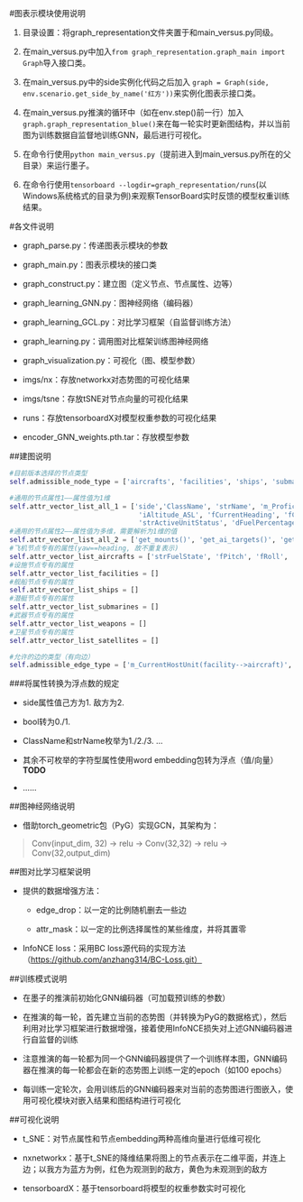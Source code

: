 #图表示模块使用说明
1. 目录设置：将graph_representation文件夹置于和main_versus.py同级。

2. 在main_versus.py中加入`from graph_representation.graph_main import Graph`导入接口类。

3. 在main_versus.py中的side实例化代码之后加入 `graph = Graph(side, env.scenario.get_side_by_name('红方'))`来实例化图表示接口类。

4. 在main_versus.py推演的循环中（如在env.step()前一行）加入`graph.graph_representation_blue()`来在每一轮实时更新图结构，并以当前图为训练数据自监督地训练GNN，最后进行可视化。

5. 在命令行使用`python main_versus.py`（提前进入到main_versus.py所在的父目录）来运行墨子。

6. 在命令行使用`tensorboard --logdir=graph_representation/runs`(以Windows系统格式的目录为例)来观察TensorBoard实时反馈的模型权重训练结果。

#各文件说明
- graph_parse.py：传递图表示模块的参数

- graph_main.py：图表示模块的接口类

- graph_construct.py：建立图（定义节点、节点属性、边等）

- graph_learning_GNN.py：图神经网络（编码器）

- graph_learning_GCL.py：对比学习框架（自监督训练方法）

- graph_learning.py：调用图对比框架训练图神经网络

- graph_visualization.py：可视化（图、模型参数）

- imgs/nx：存放networkx对态势图的可视化结果

- imgs/tsne：存放tSNE对节点向量的可视化结果

- runs：存放tensorboardX对模型权重参数的可视化结果

- encoder_GNN_weights.pth.tar：存放模型参数

##建图说明
```python
#目前版本选择的节点类型
self.admissible_node_type = ['aircrafts', 'facilities', 'ships', 'submarines', 'weapons', 'satellites']

#通用的节点属性1——属性值为1维
self.attr_vector_list_all_1 = ['side','ClassName', 'strName', 'm_ProficiencyLevel', 'dLatitude', 'dLongitude', 'fAltitude_AGL',
                                'iAltitude_ASL', 'fCurrentHeading', 'fCurrentSpeed', 'm_CurrentThrottle', 'bAutoDetectable', 
                                'strActiveUnitStatus', 'dFuelPercentage', 'strDamageState']
#通用的节点属性2——属性值为多维，需要解析为1维的值
self.attr_vector_list_all_2 = ['get_mounts()', 'get_ai_targets()', 'get_loadout()', 'get_sensor()', 'get_weapon_infos()']
#飞机节点专有的属性(yaw==heading, 故不重复表示)
self.attr_vector_list_aircrafts = ['strFuelState', 'fPitch', 'fRoll', 'iCurrentFuelQuantity']
#设施节点专有的属性
self.attr_vector_list_facilities = []
#舰船节点专有的属性
self.attr_vector_list_ships = []
#潜艇节点专有的属性
self.attr_vector_list_submarines = []
#武器节点专有的属性
self.attr_vector_list_weapons = []
#卫星节点专有的属性
self.attr_vector_list_satellites = []

#允许的边的类型（有向边）
self.admissible_edge_type = ['m_CurrentHostUnit(facility-->aircraft)', 'm_FiringUnitGuid(unit-->weapon)', 'm_PrimaryTargetGuid(weapon-->target)']
```

###将属性转换为浮点数的规定
- side属性值己方为1. 敌方为2.

- bool转为0./1.

- ClassName和strName枚举为1./2./3. ...

- 其余不可枚举的字符型属性使用word embedding包转为浮点（值/向量）**TODO**

- ……

##图神经网络说明
- 借助torch_geometric包（PyG）实现GCN，其架构为：
> Conv(input_dim, 32) &rarr; relu &rarr; Conv(32,32) &rarr; relu &rarr; Conv(32,output_dim)

##图对比学习框架说明
- 提供的数据增强方法：
    - edge_drop：以一定的比例随机删去一些边
    
    - attr_mask：以一定的比例选择属性的某些维度，并将其置零

- InfoNCE loss：采用BC loss源代码的实现方法（https://github.com/anzhang314/BC-Loss.git）

##训练模式说明
- 在墨子的推演前初始化GNN编码器（可加载预训练的参数）

- 在推演的每一轮，首先建立当前的态势图（并转换为PyG的数据格式），然后利用对比学习框架进行数据增强，接着使用InfoNCE损失对上述GNN编码器进行自监督的训练

- 注意推演的每一轮都为同一个GNN编码器提供了一个训练样本图，GNN编码器在推演的每一轮都会在新的态势图上训练一定的epoch（如100 epochs）

- 每训练一定轮次，会用训练后的GNN编码器来对当前的态势图进行图嵌入，使用可视化模块对嵌入结果和图结构进行可视化

##可视化说明
- t_SNE：对节点属性和节点embedding两种高维向量进行低维可视化

- nxnetworkx：基于t_SNE的降维结果将图上的节点表示在二维平面，并连上边；以我方为蓝方为例，红色为观测到的敌方，黄色为未观测到的敌方

- tensorboardX：基于tensorboard将模型的权重参数实时可视化
